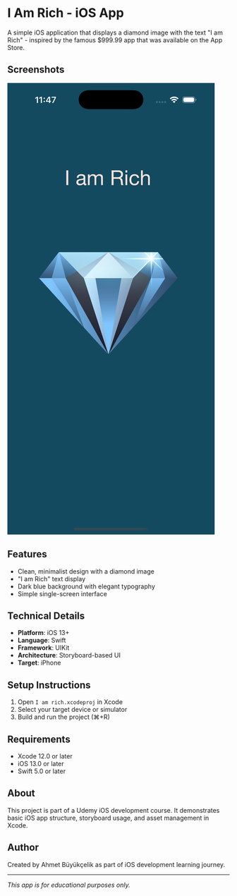 # I Am Rich - iOS App

A simple iOS application that displays a diamond image with the text "I am Rich" - inspired by the famous $999.99 app that was available on the App Store.

## Screenshots

![App Screenshot](./Screenshot.png)

## Features

- Clean, minimalist design with a diamond image
- "I am Rich" text display
- Dark blue background with elegant typography
- Simple single-screen interface

## Technical Details

- **Platform**: iOS 13+
- **Language**: Swift
- **Framework**: UIKit
- **Architecture**: Storyboard-based UI
- **Target**: iPhone


## Setup Instructions

1. Open `I am rich.xcodeproj` in Xcode
2. Select your target device or simulator
3. Build and run the project (⌘+R)

## Requirements

- Xcode 12.0 or later
- iOS 13.0 or later
- Swift 5.0 or later

## About

This project is part of a Udemy iOS development course. It demonstrates basic iOS app structure, storyboard usage, and asset management in Xcode.

## Author

Created by Ahmet Büyükçelik as part of iOS development learning journey.

---

*This app is for educational purposes only.*
